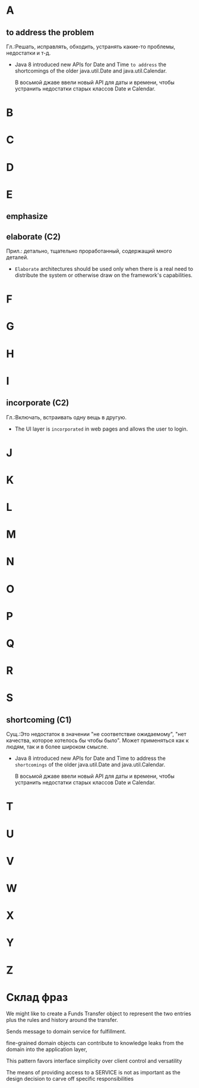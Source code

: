 # A

## to address the problem

Гл.:Решать, исправлять, обходить, устранять какие-то проблемы, недостатки и т-д.

* Java 8 introduced new APIs for Date and Time `to address` the shortcomings of the older java.util.Date and java.util.Calendar.

  В восьмой джаве ввели новый API для даты и времени, чтобы устранить недостатки старых классов Date и Calendar.

# B



# C



# D



# E

## emphasize

## elaborate (C2)

Прил.: детально, тщательно проработанный, содержащий много деталей.

* `Elaborate` architectures should be used only when there is a real need to distribute the system or otherwise draw on the framework's capabilities.



# F



# G



# H



# I

## incorporate (C2)

Гл.:Включать, встраивать одну вещь в другую.

* The UI layer is `incorporated` in web pages and allows the user to login.

# J



# K



# L



# M



# N



# O



# P



# Q



# R



# S

## shortcoming (C1)

Сущ.:Это недостаток в значении "не соответствие ожидаемому", "нет качества, которое хотелось бы чтобы было". Может применяться как к людям, так и в более широком смысле.

* Java 8 introduced new APIs for Date and Time to address the `shortcomings` of the older java.util.Date and java.util.Calendar.

  В восьмой джаве ввели новый API для даты и времени, чтобы устранить недостатки старых классов Date и Calendar.

  


# T



# U



# V



# W



# X



# Y



# Z











# Склад фраз

We might like to create a Funds Transfer object to represent the two entries plus the rules and history around the transfer.

Sends message to domain service for fulfillment.

 fine-grained domain objects can contribute to knowledge leaks from the domain into the application layer,

This pattern favors interface simplicity over client control and versatility

The means of providing access to a SERVICE is not as important as the design decision to carve off specific responsibilities

